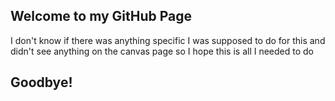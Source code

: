 ## Welcome to my GitHub Page
I don't know if there was anything specific I was supposed to do for this and didn't see anything on the canvas page so I hope this is all I needed to do

## Goodbye!
